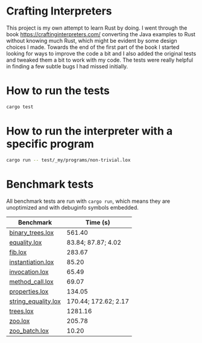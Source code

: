 # Crafting Interpreters

This project is my own attempt to learn Rust by doing. I went through the book https://craftinginterpreters.com/
converting the Java examples to Rust without knowing much Rust, which might be evident by some design choices I made.
Towards the end of the first part of the book I started looking for ways to improve the code a bit and I also added the
original tests and tweaked them a bit to work with my code. The tests were really helpful in finding a few subtle bugs
I had missed initially.

# How to run the tests

```sh
cargo test
```

# How to run the interpreter with a specific program

```sh
cargo run -- test/_my/programs/non-trivial.lox
```

# Benchmark tests

All benchmark tests are run with `cargo run`, which means they are unoptimized and with debuginfo symbols embedded.

| Benchmark | Time (s) |
|-----------|-------------|
| [binary_trees.lox](test/benchmark/binary_trees.lox) | 561.40 |
| [equality.lox](test/benchmark/equality.lox) | 83.84; 87.87; 4.02 |
| [fib.lox](test/benchmark/fib.lox) | 283.67 |
| [instantiation.lox](test/benchmark/instantiation.lox) | 85.20 |
| [invocation.lox](test/benchmark/invocation.lox) | 65.49 |
| [method_call.lox](test/benchmark/method_call.lox) | 69.07 |
| [properties.lox](test/benchmark/properties.lox) | 134.05 |
| [string_equality.lox](test/benchmark/string_equality.lox) | 170.44; 172.62; 2.17 |
| [trees.lox](test/benchmark/trees.lox) | 1281.16 |
| [zoo.lox](test/benchmark/zoo.lox) | 205.78 |
| [zoo_batch.lox](test/benchmark/zoo_batch.lox) | 10.20 |
